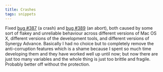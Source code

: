 ```yaml
---
title: Crashes
tags: snippets
---
```


Fixed [bug \#387](http://wincent.com/a/support/bugs/show_bug.cgi?id=387) (a crash) and [bug \#389](http://wincent.com/a/support/bugs/show_bug.cgi?id=389) (an abort), both caused by some sort of flakey and unreliable behaviour across different versions of Mac OS X, different versions of the development tools, and different versions of Synergy Advance. Basically I had no choice but to completely remove the anti-corruption features which is a shame because I spent so much time developing them and they have worked well up until now; but now there are just too many variables and the whole thing is just too brittle and fragile. Probably better off without the protection.
